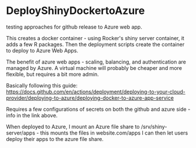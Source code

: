 # DeployShinyDockertoAzure

testing approaches for github release to Azure web app.

This creates a docker container - using Rocker's shiny server container, it adds a few R packages. Then the deployment scripts create the container to deploy to Azure Web Apps.

The benefit of azure web apps - scaling, balancing, and authentication are managed by Azure. A virtual machine will probably be cheaper and more flexible, but requires a bit more admin. 

Basically following this guide:
https://docs.github.com/en/actions/deployment/deploying-to-your-cloud-provider/deploying-to-azure/deploying-docker-to-azure-app-service

Requires a few configurations of secrets on both the github and azure side - info in the link above.

When deployed to Azure, I mount an Azure file share to /srv/shiny-server/apps - this mounts the files in website.com/apps
I can then let users deploy their apps to the azure file share.
